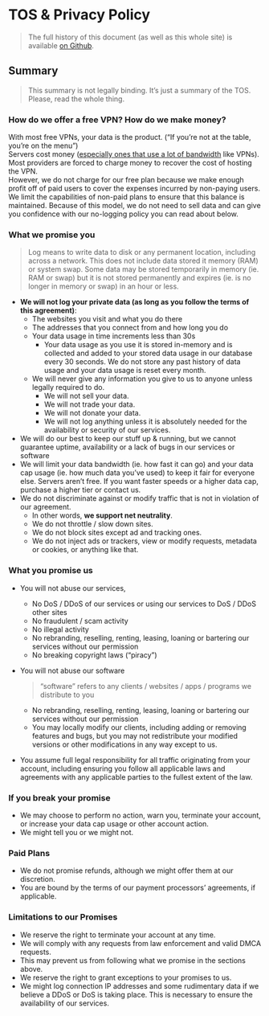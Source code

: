 <h1 id="tos--privacy-policy">TOS &amp; Privacy Policy</h1>
<blockquote>
<p>The full history of this document (as well as this whole site) is available <a href="https://github.com/realprogrammer5000/vpn-site">on Github</a>.</p>
</blockquote>
<h2 id="summary">Summary</h2>
<blockquote>
<p>This summary is not legally binding. It’s just a summary of the TOS. Please, read the whole thing.</p>
</blockquote>
<h3 id="how-do-we-offer-a-free-vpn-how-do-we-make-money">How do we offer a free VPN? How do we make money?</h3>
<p>With most free VPNs, your data is the product. (“If you’re not at the table, you’re on the menu”)<br>
Servers cost money (<a href="https://www.reddit.com/r/webdev/comments/89ff8l/why_is_aws_so_outrageously_expensive/">especially ones that use a lot of bandwidth</a> like VPNs). Most providers are forced to charge money to recover the cost of hosting the VPN.<br>
However, we do not charge for our free plan because we make enough profit off of paid users to cover the expenses incurred by non-paying users. We limit the capabilities of non-paid plans to ensure that this balance is maintained. Because of this model, we do not need to sell data and can give you confidence with our no-logging policy you can read about below.</p>
<h3 id="what-we-promise-you">What we promise you</h3>
<blockquote>
<p>Log means to write data to disk or any permanent location, including across a network. This does not include data stored it memory (RAM) or system swap. Some data may be stored temporarily in memory (ie. RAM or swap) but it is not stored permanently and expires (ie. is no longer in memory or swap) in an hour or less.</p>
</blockquote>
<ul>
<li><strong>We will not log your private data (as long as you follow the terms of this agreement)</strong>:
<ul>
<li>The websites you visit and what you do there</li>
<li>The addresses that you connect from and how long you do</li>
<li>Your data usage in time increments less than 30s
<ul>
<li>Your data usage as you use it is stored in-memory and is collected and added to your stored data usage in our database every 30 seconds. We do not store any past history of data usage and your data usage is reset every month.</li>
</ul>
</li>
<li>We will never give any information you give to us to anyone unless legally required to do.
<ul>
<li>We will not sell your data.</li>
<li>We will not trade your data.</li>
<li>We will not donate your data.</li>
<li>We will not log anything unless it is absolutely needed for the availability or security of our services.</li>
</ul>
</li>
</ul>
</li>
<li>We will do our best to keep our stuff up &amp; running, but we cannot guarantee uptime, availability or a lack of bugs in our services or software</li>
<li>We will limit your data bandwidth (ie. how fast it can go) and your data cap usage (ie. how much data you’ve used) to keep it fair for everyone else. Servers aren’t free. If you want faster speeds or a higher data cap, purchase a higher tier or contact us.</li>
<li>We do not discriminate against or modify traffic that is not in violation of our agreement.
<ul>
<li>In other words, <strong>we support net neutrality</strong>.</li>
<li>We do not throttle / slow down sites.</li>
<li>We do not block sites except ad and tracking ones.</li>
<li>We do not inject ads or trackers, view or modify requests, metadata or cookies, or anything like that.</li>
</ul>
</li>
</ul>
<h3 id="what-you-promise-us">What you promise us</h3>
<ul>
<li>
<p>You will not abuse our services,</p>
<ul>
<li>No DoS / DDoS of our services or using our services to DoS / DDoS other sites</li>
<li>No fraudulent / scam activity</li>
<li>No illegal activity</li>
<li>No rebranding, reselling, renting, leasing, loaning or bartering our services without our permission</li>
<li>No breaking copyright laws (“piracy”)</li>
</ul>
</li>
<li>
<p>You will not abuse our software</p>
<blockquote>
<p>“software” refers to any clients / websites / apps / programs we distribute to you</p>
</blockquote>
<ul>
<li>No rebranding, reselling, renting, leasing, loaning or bartering our services without our permission</li>
<li>You may locally modify our clients, including adding or removing features and bugs, but you may not redistribute your modified versions or other modifications in any way except to us.</li>
</ul>
</li>
<li>
<p>You assume full legal responsibility for all traffic originating from your account, including ensuring you follow all applicable laws and agreements with any applicable parties to the fullest extent of the law.</p>
</li>
</ul>
<h3 id="if-you-break-your-promise">If you break your promise</h3>
<ul>
<li>We may choose to perform no action, warn you, terminate your account, or increase your data cap usage or other account action.</li>
<li>We might tell you or we might not.</li>
</ul>
<h3 id="paid-plans">Paid Plans</h3>
<ul>
<li>We do not promise refunds, although we might offer them at our discretion.</li>
<li>You are bound by the terms of our payment processors’ agreements, if applicable.</li>
</ul>
<h3 id="limitations-to-our-promises">Limitations to our Promises</h3>
<ul>
<li>We reserve the right to terminate your account at any time.</li>
<li>We will comply with any requests from law enforcement and valid DMCA requests.</li>
<li>This may prevent us from following what we promise in the sections above.</li>
<li>We reserve the right to grant exceptions to your promises to us.</li>
<li>We might log connection IP addresses and some rudimentary data if we believe a DDoS or DoS is taking place. This is necessary to ensure the availability of our services.</li>
</ul>

